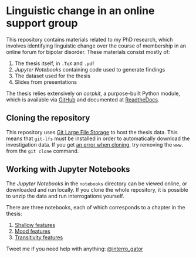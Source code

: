 # Linguistic change in an online support group

This repository contains materials related to my PhD research, which involves identifying linguistic change over the course of membership in an online forum for bipolar disorder. These materials consist mostly of:

1. The thesis itself, in `.TeX` and `.pdf`
2. *Jupyter Notebooks* containing code used to generate findings
3. The dataset used for the thesis
4. Slides from presentations

The thesis relies extensively on *corpkit*, a purpose-built Python module, which is available via [GitHub](https://www.github.com/interrogator/corpkit) and documented at [ReadtheDocs](http://corpkit.readthedocs.io).

## Cloning the repository

This repository uses [Git Large File Storage](https://git-lfs.github.com/) to host the thesis data. This means that `git-lfs` must be installed in order to automatically download the investigation data. If you get [an error when cloning](https://github.com/github/git-lfs/issues/1166), try removing the `www.` from the `git clone` command.

## Working with Jupyter Notebooks

The *Jupyter Notebooks* in the `notebooks` directory can be viewed online, or downloaded and run locally. If you clone the whole repository, it is possible to unzip the data and run interrogations yourself.

There are three notebooks, each of which corresponds to a chapter in the thesis:

1. [Shallow features](https://github.com/interrogator/thesis/blob/master/notebooks/shallow-findings.ipynb)
2. [Mood features](https://github.com/interrogator/thesis/blob/master/notebooks/mood-findings.ipynb)
3. [Transitivity features](https://github.com/interrogator/thesis/blob/master/notebooks/transitivity-findings.ipynb)

Tweet me if you need help with anything: [@interro_gator](https://twitter.com/interro_gator)
